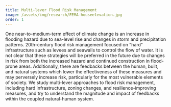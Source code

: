 ```yaml
---
title: Multi-lever Flood Risk Management
image: /assets/img/research/FEMA-houseelevation.jpg
order: 1
---
```


One near-to-medium-term effect of climate change is an increase in flooding hazard due to sea-level rise and changes in storm and precipitation patterns. 20th-century flood risk management focused on "hard" infrastructure such as levees and seawalls to control the flow of water. It is not clear that these strategies will be preferred in the future due to changes in risk from both the increased hazard and continued construction in flood-prone areas. Additionally, there are feedbacks between the human, built, and natural systems which lower the effectiveness of these measures and may perversely increase risk, particularly for the most vulnerable elements of society. We study multi-lever approaches to flood risk management, including hard infrastructure, zoning changes, and resilience-improving measures, and try to understand the magnitude and impact of feedbacks within the coupled natural-human system.
